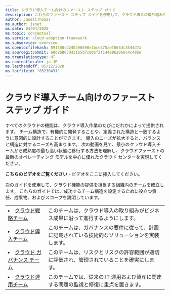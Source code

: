 ```yaml
---
title: クラウド導入チーム向けのファースト ステップ ガイド
description: これらのファースト ステップ ガイドを使用して、クラウド導入の取り組みを担当するチームの目標と責任を理解します。 これらのガイドでは、クラウド導入フレームワークのロードマップを示しています。
author: JanetCThomas
ms.author: janet
ms.date: 04/04/2020
ms.topic: conceptual
ms.service: cloud-adoption-framework
ms.subservice: overview
ms.openlocfilehash: 891300cd245b96598e1bce375aef064dc3544d7a
ms.sourcegitcommit: 60d8b863d431b5d7c005f2f14488620b6c4c49be
ms.translationtype: HT
ms.contentlocale: ja-JP
ms.lasthandoff: 05/12/2020
ms.locfileid: "83230431"
---
```

# <a name="getting-started-guides-for-cloud-adoption-teams"></a>クラウド導入チーム向けのファースト ステップ ガイド

すべてのクラウドの機能は、クラウド導入作業のたびにだれかによって提供されます。 チーム構造で、有機的に開発することや、定義された構造と一致するように意図的に設計することができます。 導入のニーズが拡大すると、バランスと構造に対するニーズも高まります。 次の動画を見て、最小のクラウド導入チームから成熟度の最も高い状態に移行する方法を理解し、クラウドファーストの最新のオペレーティング モデルを中心に優れたクラウド センターを実現してください。

<!-- TODO -->
**こちらのビデオをご覧ください** - ビデオをここに挿入してください。

次のガイドを使用して、クラウド機能の提供を担当する組織内のチームを確立します。 これらのガイドでは、成功するチーム構造を設定するために役立つ責任、成果物、およびスコープを説明しています。

<!-- markdownlint-disable MD033 -->

| | |
|---|---|
| <li> [クラウド戦略チーム](./team/cloud-strategy.md)     | このチームは、クラウド導入の取り組みがビジネス成果に沿って進行するようにします。                                |
| <li> [クラウド導入チーム](./team/cloud-adoption.md)     | このチームは、ガバナンスの要件に従って、計画に記載されている技術的なソリューションを実装します。             |
| <li> [クラウド ガバナンス チーム](./team/cloud-governance.md) | このチームは、リスクとリスクの許容範囲が適切に評価され、管理されていることを確実にします。                                         |
| <li> [クラウド運用チーム](./team/cloud-operations.md) | このチームでは、従来の IT 運用および資産に関連する問題の監視と修復に重点を置きます。 |
